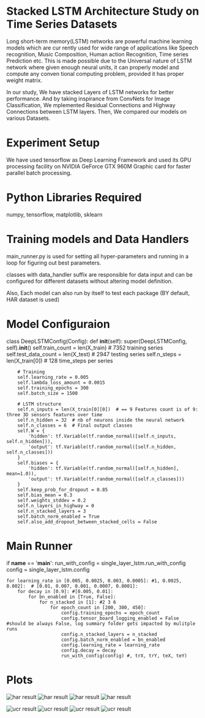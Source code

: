 # Stacked LSTM Architecture Study on Time Series Datasets
Long short-term memory(LSTM) networks are powerful machine learning models which are cur
rently used for wide range of applications like Speech recognition, Music Composition, Human
action Recognition, Time series Prediction etc. This is made possible due to the Universal nature of
LSTM network where given enough neural units, it can properly model and compute any conven
tional computing problem, provided it has proper weight matrix.

In our study, We have stacked Layers of LSTM networks for better performance. And by taking inspirance from ConvNets for Image Classification, We mplemented Residual Connections and Highway Connections between LSTM layers. Then, We compared our models on various Datasets.


# Experiment Setup
We have used tensorflow as Deep Learning Framework and used its GPU processing facility on NVIDIA GeForce
GTX 960M Graphic card for faster parallel batch processing.

# Python Libraries Required
numpy, tensorflow, matplotlib, sklearn


# Training models and Data Handlers
main_runner.py is used for setting all hyper-parameters and running in a loop for figuring out best parameters.

classes with data_handler suffix are responsible for data input and can be configured for different datasets without altering model definition.

Also, Each model can also run by itself to test each package (BY default, HAR dataset is used)

# Model Configuraion
class DeepLSTMConfig(Config):
    def __init__(self):
        super(DeepLSTMConfig, self).__init__()
        self.train_count = len(X_train)  # 7352 training series
        self.test_data_count = len(X_test)  # 2947 testing series
        self.n_steps = len(X_train[0])  # 128 time_steps per series

        # Training
        self.learning_rate = 0.005
        self.lambda_loss_amount = 0.0015
        self.training_epochs = 300
        self.batch_size = 1500

        # LSTM structure
        self.n_inputs = len(X_train[0][0])  # == 9 Features count is of 9: three 3D sensors features over time
        self.n_hidden = 32  # nb of neurons inside the neural network
        self.n_classes = 6  # Final output classes
        self.W = {
            'hidden': tf.Variable(tf.random_normal([self.n_inputs, self.n_hidden])),
            'output': tf.Variable(tf.random_normal([self.n_hidden, self.n_classes]))
        }
        self.biases = {
            'hidden': tf.Variable(tf.random_normal([self.n_hidden], mean=1.0)),
            'output': tf.Variable(tf.random_normal([self.n_classes]))
        }
        self.keep_prob_for_dropout = 0.85
        self.bias_mean = 0.3
        self.weights_stddev = 0.2
        self.n_layers_in_highway = 0
        self.n_stacked_layers = 3
        self.batch_norm_enabled = True
        self.also_add_dropout_between_stacked_cells = False
        
        
 # Main Runner 


if __name__ == '__main__':
	run_with_config = single_layer_lstm.run_with_config
	config = single_layer_lstm.config


	for learning_rate in [0.005, 0.0025, 0.003, 0.0005]: #1, 0.0025, 0.002]:  # [0.01, 0.007, 0.001, 0.0007, 0.0001]:
		for decay in [0.9]: #[0.005, 0.01]:
			for bn_enabled in [True, False]:
				for n_stacked in [1]: #2 3 6
					for epoch_count in [200, 300, 450]:
						config.training_epochs = epoch_count
						config.tensor_board_logging_enabled = False #should be always False, log summary folder gets impacted by mulitple runs
						config.n_stacked_layers = n_stacked
						config.batch_norm_enabled = bn_enabled
						config.learning_rate = learning_rate
						config.decay = decay
						run_with_config(config) #, trX, trY, teX, teY)
						

# Plots



![har result](single_har_bn.png)
![har result](stacked_HAR.png)
![har result](high_har_bn.png)
![har result](res_har_bn.png)


![ucr result](single_twopng)
![ucr result](stacked_two.png)
![ucr result](high_two_bn.png)
![ucr result](res_two_bn.png)

